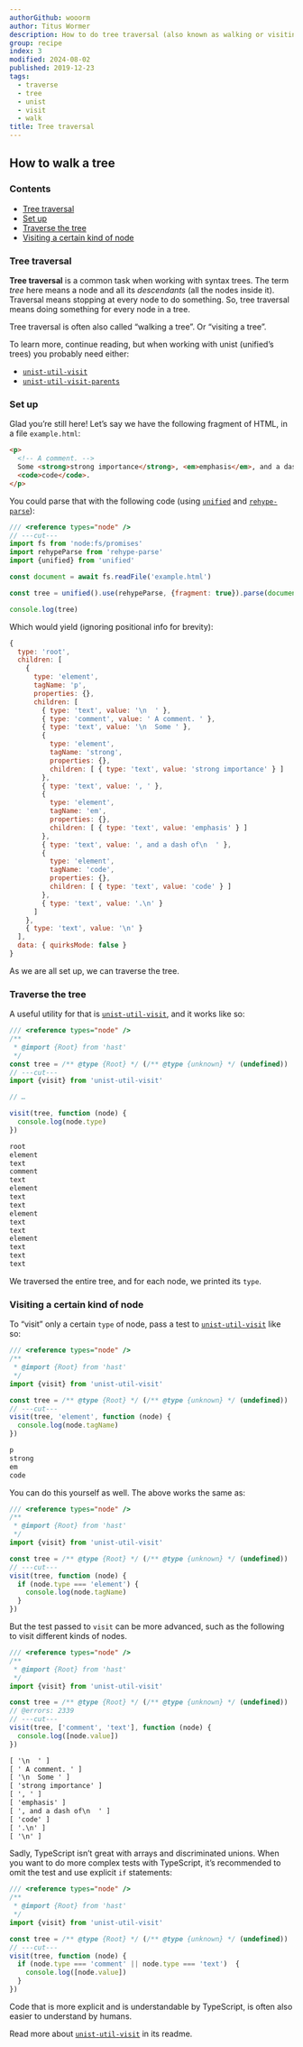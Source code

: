 ```yaml
---
authorGithub: wooorm
author: Titus Wormer
description: How to do tree traversal (also known as walking or visiting a tree)
group: recipe
index: 3
modified: 2024-08-02
published: 2019-12-23
tags:
  - traverse
  - tree
  - unist
  - visit
  - walk
title: Tree traversal
---
```


## How to walk a tree

### Contents

* [Tree traversal](#tree-traversal)
* [Set up](#set-up)
* [Traverse the tree](#traverse-the-tree)
* [Visiting a certain kind of node](#visiting-a-certain-kind-of-node)

### Tree traversal

**Tree traversal** is a common task when working with syntax trees.
The term *tree* here means a node and all its *descendants* (all the nodes
inside it).
Traversal means stopping at every node to do something.
So, tree traversal means doing something for every node in a tree.

Tree traversal is often also called “walking a tree”.
Or “visiting a tree”.

To learn more, continue reading, but when working with unist (unified’s trees)
you probably need either:

* [`unist-util-visit`][visit]
* [`unist-util-visit-parents`][visit-parents]

### Set up

Glad you’re still here!
Let’s say we have the following fragment of HTML, in a file `example.html`:

```html
<p>
  <!-- A comment. -->
  Some <strong>strong importance</strong>, <em>emphasis</em>, and a dash of
  <code>code</code>.
</p>
```

You could parse that with the following code (using [`unified`][unified] and
[`rehype-parse`][rehype-parse]):

```js twoslash
/// <reference types="node" />
// ---cut---
import fs from 'node:fs/promises'
import rehypeParse from 'rehype-parse'
import {unified} from 'unified'

const document = await fs.readFile('example.html')

const tree = unified().use(rehypeParse, {fragment: true}).parse(document)

console.log(tree)
```

Which would yield (ignoring positional info for brevity):

```js
{
  type: 'root',
  children: [
    {
      type: 'element',
      tagName: 'p',
      properties: {},
      children: [
        { type: 'text', value: '\n  ' },
        { type: 'comment', value: ' A comment. ' },
        { type: 'text', value: '\n  Some ' },
        {
          type: 'element',
          tagName: 'strong',
          properties: {},
          children: [ { type: 'text', value: 'strong importance' } ]
        },
        { type: 'text', value: ', ' },
        {
          type: 'element',
          tagName: 'em',
          properties: {},
          children: [ { type: 'text', value: 'emphasis' } ]
        },
        { type: 'text', value: ', and a dash of\n  ' },
        {
          type: 'element',
          tagName: 'code',
          properties: {},
          children: [ { type: 'text', value: 'code' } ]
        },
        { type: 'text', value: '.\n' }
      ]
    },
    { type: 'text', value: '\n' }
  ],
  data: { quirksMode: false }
}
```

As we are all set up, we can traverse the tree.

### Traverse the tree

A useful utility for that is [`unist-util-visit`][visit], and it works like so:

```js twoslash
/// <reference types="node" />
/**
 * @import {Root} from 'hast'
 */
const tree = /** @type {Root} */ (/** @type {unknown} */ (undefined))
// ---cut---
import {visit} from 'unist-util-visit'

// …

visit(tree, function (node) {
  console.log(node.type)
})
```

```txt
root
element
text
comment
text
element
text
text
element
text
text
element
text
text
text
```

We traversed the entire tree, and for each node, we printed its `type`.

### Visiting a certain kind of node

To “visit” only a certain `type` of node, pass a test to
[`unist-util-visit`][visit] like so:

```js twoslash
/// <reference types="node" />
/**
 * @import {Root} from 'hast'
 */
import {visit} from 'unist-util-visit'

const tree = /** @type {Root} */ (/** @type {unknown} */ (undefined))
// ---cut---
visit(tree, 'element', function (node) {
  console.log(node.tagName)
})
```

```txt
p
strong
em
code
```

You can do this yourself as well.
The above works the same as:

```js twoslash
/// <reference types="node" />
/**
 * @import {Root} from 'hast'
 */
import {visit} from 'unist-util-visit'

const tree = /** @type {Root} */ (/** @type {unknown} */ (undefined))
// ---cut---
visit(tree, function (node) {
  if (node.type === 'element') {
    console.log(node.tagName)
  }
})
```

But the test passed to `visit` can be more advanced, such as the following to
visit different kinds of nodes.

```js twoslash
/// <reference types="node" />
/**
 * @import {Root} from 'hast'
 */
import {visit} from 'unist-util-visit'

const tree = /** @type {Root} */ (/** @type {unknown} */ (undefined))
// @errors: 2339
// ---cut---
visit(tree, ['comment', 'text'], function (node) {
  console.log([node.value])
})
```

```txt
[ '\n  ' ]
[ ' A comment. ' ]
[ '\n  Some ' ]
[ 'strong importance' ]
[ ', ' ]
[ 'emphasis' ]
[ ', and a dash of\n  ' ]
[ 'code' ]
[ '.\n' ]
[ '\n' ]
```

Sadly,
TypeScript isn’t great with arrays and discriminated unions.
When you want to do more complex tests with TypeScript,
it’s recommended to omit the test and use explicit `if` statements:

```js twoslash
/// <reference types="node" />
/**
 * @import {Root} from 'hast'
 */
import {visit} from 'unist-util-visit'

const tree = /** @type {Root} */ (/** @type {unknown} */ (undefined))
// ---cut---
visit(tree, function (node) {
  if (node.type === 'comment' || node.type === 'text')  {
    console.log([node.value])
  }
})
```

Code that is more explicit and is understandable by TypeScript,
is often also easier to understand by humans.

Read more about [`unist-util-visit`][visit] in its readme.

[visit]: https://github.com/syntax-tree/unist-util-visit

[visit-parents]: https://github.com/syntax-tree/unist-util-visit-parents

[unified]: https://github.com/unifiedjs/unified

[rehype-parse]: https://github.com/rehypejs/rehype/tree/HEAD/packages/rehype-parse
